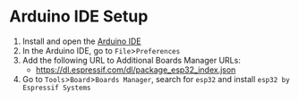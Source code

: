 # Arduino IDE Setup
1. Install and open the [Arduino IDE](https://www.arduino.cc/en/main/software)
2. In the Arduino IDE, go to `File`>`Preferences`
3. Add the following URL to Additional Boards Manager URLs:
    - https://dl.espressif.com/dl/package_esp32_index.json
4. Go to `Tools`>`Board`>`Boards Manager`, search for `esp32` and install `esp32 by Espressif Systems`